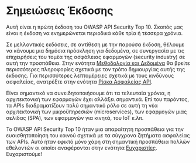 Σημειώσεις Έκδοσης
=============

Αυτή είναι η πρώτη έκδοση του OWASP API Security Top 10. Σκοπός μας είναι η έκδοση να 
ενημερώνεται περιοδικά κάθε τρία ή τέσσερα χρόνια.

Σε μελλοντικές εκδόσεις, σε αντίθεση με την παρούσα έκδοση, θέλουμε να κάνουμε 
μια δημόσια πρόσκληση για δεδομένα, σε συνεργασία με τις επιχειρήσεις του τομέα της ασφάλειας εφαρμογών (security industry) σε αυτή την προσπάθεια. Στην ενότητα [Μεθοδολογία και Δεδομένα][1] θα βρείτε περισσότερες πληροφορίες σχετικά με τον τρόπο δημιουργίας αυτής της έκδοσης. Για περισσότερες λεπτομέρειες σχετικά με τους κινδύνους ασφαλείας, ανατρέξτε στην ενότητα [Ρίσκα Ασφαλείας API][2].

Είναι σημαντικό να συνειδητοποιήσουμε ότι τα τελευταία χρόνια, η αρχιτεκτονική των εφαρμογών έχει αλλάξει σημαντικά. Επί του παρόντος, τα APIs διαδραματίζουν πολύ σημαντικό ρόλο σε αυτή τη νέα αρχιτεκτονική των μικροϋπηρεσιών (microservices), των εφαρμογών μιας σελίδας (SPA), των εφαρμογών για κινητά, του IoT κ.λπ.

Το OWASP API Security Top 10 ήταν μια απαραίτητη προσπάθεια για την ευαισθητοποίηση του κοινού σχετικά με τα σύγχρονα ζητήματα ασφαλείας των APIs. Αυτό ήταν εφικτό μόνο χάρη στη σημαντική προσπάθεια πολλών εθελοντών οι οποίοι αναφέρονται στην ενότητα [Ευχαριστίες][3]. Ευχαριστούμε!

[1]: ./0xd0-about-data.md
[2]: ./0x10-api-security-risks.md
[3]: ./0xd1-acknowledgments.md
